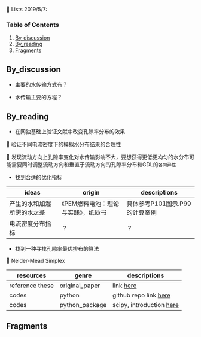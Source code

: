 :memo: Lists 2019/5/7:

### Table of Contents

1. [By_discussion](#discuss)
2. [By_reading](#reading)
3. [Fragments](#fragments)

## By_discussion <a name="discuss"></a>

* 主要的水传输方式有？

* 水传输主要的方程？

## By_reading <a name="reading"></a>

* 在网独基础上验证文献中改变孔隙率分布的效果

:pencil: 验证不同电流密度下的模拟水分布结果的合理性

:pencil: 发现流动方向上孔隙率变化对水传输影响不大，要想获得更低更均匀的水分布可能需要同时调整流动方向和垂直于流动方向的孔隙率分布和GDL的`各向异性`

* 找到合适的优化指标

ideas | origin | descriptions
------------ | ------------- | -------------
产生的水和加湿所需的水之差 | 《PEM燃料电池：理论与实践》，纸质书 | 具体参考P101图示.P99的计算案例
电流密度分布指标 | ？ | ？

* 找到一种寻找孔隙率最优排布的算法

:pencil: Nelder-Mead Simplex

resources | genre | descriptions
------------ | ------------- | -------------
reference these | original_paper | link [here](https://pdfs.semanticscholar.org/da24/280dfcd767524fb1a1702f50f388ca0d4082.pdf) 
codes | python | github repo link [here](https://github.com/fchollet/nelder-mead/blob/master/nelder_mead.py)
codes | python_package | scipy, introduction [here](https://blog.csdn.net/zhoudi2010/article/details/54584495)

## Fragments <a name="fragments"></a>
